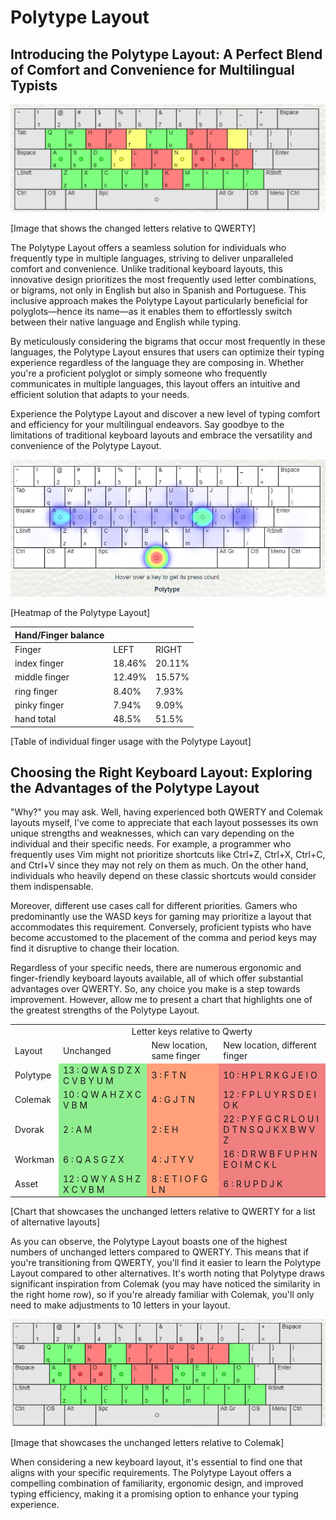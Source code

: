 # Polytype Layout

## Introducing the Polytype Layout: A Perfect Blend of Comfort and Convenience for Multilingual Typists

![Polytype - Letters Changed](https://raw.githubusercontent.com/TheRoro/Polytype-Layout/main/images/polytype_letters_changed_qwerty.png "Polytype - Letters Changed")

[Image that shows the changed letters relative to QWERTY]

The Polytype Layout offers a seamless solution for individuals who frequently type in multiple languages, striving to deliver unparalleled comfort and convenience. Unlike traditional keyboard layouts, this innovative design prioritizes the most frequently used letter combinations, or bigrams, not only in English but also in Spanish and Portuguese. This inclusive approach makes the Polytype Layout particularly beneficial for polyglots—hence its name—as it enables them to effortlessly switch between their native language and English while typing.

By meticulously considering the bigrams that occur most frequently in these languages, the Polytype Layout ensures that users can optimize their typing experience regardless of the language they are composing in. Whether you're a proficient polyglot or simply someone who frequently communicates in multiple languages, this layout offers an intuitive and efficient solution that adapts to your needs.

Experience the Polytype Layout and discover a new level of typing comfort and efficiency for your multilingual endeavors. Say goodbye to the limitations of traditional keyboard layouts and embrace the versatility and convenience of the Polytype Layout.

![Polytype - Heatmap.png](https://raw.githubusercontent.com/TheRoro/Polytype-Layout/main/images/polytype_heatmap.png "Polytype - Heatmap")

[Heatmap of the Polytype Layout]

| Hand/Finger balance |        |        |
| ------------------- | ------ | ------ |
| Finger              | LEFT   | RIGHT  |
| index finger        | 18.46% | 20.11% |
| middle finger       | 12.49% | 15.57% |
| ring finger         | 8.40%  | 7.93%  |
| pinky finger        | 7.94%  | 9.09%  |
| hand total          | 48.5%  | 51.5%  |

[Table of individual finger usage with the Polytype Layout]

## Choosing the Right Keyboard Layout: Exploring the Advantages of the Polytype Layout

"Why?" you may ask. Well, having experienced both QWERTY and Colemak layouts myself, I've come to appreciate that each layout possesses its own unique strengths and weaknesses, which can vary depending on the individual and their specific needs. For example, a programmer who frequently uses Vim might not prioritize shortcuts like Ctrl+Z, Ctrl+X, Ctrl+C, and Ctrl+V since they may not rely on them as much. On the other hand, individuals who heavily depend on these classic shortcuts would consider them indispensable.

Moreover, different use cases call for different priorities. Gamers who predominantly use the WASD keys for gaming may prioritize a layout that accommodates this requirement. Conversely, proficient typists who have become accustomed to the placement of the comma and period keys may find it disruptive to change their location.

Regardless of your specific needs, there are numerous ergonomic and finger-friendly keyboard layouts available, all of which offer substantial advantages over QWERTY. So, any choice you make is a step towards improvement. However, allow me to present a chart that highlights one of the greatest strengths of the Polytype Layout.

<table cellpadding="4">
  <tbody><tr>
    <td></td>
    <td colspan="3" style="text-align:center">Letter keys relative to Qwerty</td>
  </tr>
  <tr>    
    <td>Layout</td>
    <td>Unchanged</td>
    <td>New location, same finger</td>
    <td>New location, different finger</td>
  </tr>
  <tr>
    <td>Polytype</td>
    <td style="background:lightgreen">13 :
      <span class="key keyg">Q</span>
      <span class="key keyg">W</span>
      <span class="key keyg">A</span>
      <span class="key keyg">S</span>
      <span class="key keyg">D</span>
      <span class="key keyg">Z</span>
      <span class="key keyg">X</span>
      <span class="key keyg">C</span>
      <span class="key keyg">V</span>
      <span class="key keyg">B</span>
      <span class="key keyg">Y</span>
      <span class="key keyg">U</span>
      <span class="key keyg">M</span>
    </td>
    <td style="background:lightsalmon">3 :
      <span class="key keyo">F</span>
      <span class="key keyo">T</span>
      <span class="key keyo">N</span>
    </td>
    <td style="background:lightcoral">10 :
      <span class="key keyr">H</span>
      <span class="key keyr">P</span>
      <span class="key keyr">L</span>
      <span class="key keyr">R</span>
      <span class="key keyr">K</span>
      <span class="key keyr">G</span>
      <span class="key keyr">J</span>
      <span class="key keyr">E</span>
      <span class="key keyr">I</span>
      <span class="key keyr">O</span>
    </td>    
  </tr>
  <tr>
    <td>Colemak</td>
    <td style="background:lightgreen">10 :
      <span class="key keyg">Q</span>
      <span class="key keyg">W</span>
      <span class="key keyg">A</span>
      <span class="key keyg">H</span>
      <span class="key keyg">Z</span>
      <span class="key keyg">X</span>
      <span class="key keyg">C</span>
      <span class="key keyg">V</span>
      <span class="key keyg">B</span>
      <span class="key keyg">M</span>
    </td>
    <td style="background:lightsalmon">4 :
      <span class="key keyo">G</span>
      <span class="key keyo">J</span>
      <span class="key keyo">T</span>
      <span class="key keyo">N</span>
    </td>
    <td style="background:lightcoral">12 :
      <span class="key keyr">F</span>
      <span class="key keyr">P</span>
      <span class="key keyr">L</span>
      <span class="key keyr">U</span>
      <span class="key keyr">Y</span>
      <span class="key keyr">R</span>
      <span class="key keyr">S</span>
      <span class="key keyr">D</span>
      <span class="key keyr">E</span>
      <span class="key keyr">I</span>
      <span class="key keyr">O</span>
      <span class="key keyr">K</span>
    </td>    
  </tr>
  </tr>
    <tr>
    <td>Dvorak</td>
    <td style="background:lightgreen">2 :
      <span class="key keyg">A</span>
      <span class="key keyg">M</span>
    </td>
    <td style="background:lightsalmon">2 :
      <span class="key keyo">E</span>
      <span class="key keyo">H</span>
    </td>
    <td style="background:lightcoral">22 :
      <span class="key keyr">P</span>
      <span class="key keyr">Y</span>
      <span class="key keyr">F</span>
      <span class="key keyr">G</span>
      <span class="key keyr">C</span>
      <span class="key keyr">R</span>
      <span class="key keyr">L</span>
      <span class="key keyr">O</span>
      <span class="key keyr">U</span>
      <span class="key keyr">I</span>
      <span class="key keyr">D</span>
      <span class="key keyr">T</span>
      <span class="key keyr">N</span>
      <span class="key keyr">S</span>
      <span class="key keyr">Q</span>
      <span class="key keyr">J</span>
      <span class="key keyr">K</span>
      <span class="key keyr">X</span>
      <span class="key keyr">B</span>
      <span class="key keyr">W</span>
      <span class="key keyr">V</span>
      <span class="key keyr">Z</span>
    </td>    
  </tr>
    </tr>
    <tr>
    <td>Workman</td>
    <td style="background:lightgreen">6 :
      <span class="key keyg">Q</span>
      <span class="key keyg">A</span>
      <span class="key keyg">S</span>
      <span class="key keyg">G</span>
      <span class="key keyg">Z</span>
      <span class="key keyg">X</span>
    </td>
    <td style="background:lightsalmon">4 :
      <span class="key keyo">J</span>
      <span class="key keyo">T</span>
      <span class="key keyo">Y</span>
      <span class="key keyo">V</span>
    </td>
    <td style="background:lightcoral">16 :
      <span class="key keyr">D</span>
      <span class="key keyr">R</span>
      <span class="key keyr">W</span>
      <span class="key keyr">B</span>
      <span class="key keyr">F</span>
      <span class="key keyr">U</span>
      <span class="key keyr">P</span>
      <span class="key keyr">H</span>
      <span class="key keyr">N</span>
      <span class="key keyr">E</span>
      <span class="key keyr">O</span>
      <span class="key keyr">I</span>
      <span class="key keyr">M</span>
      <span class="key keyr">C</span>
      <span class="key keyr">K</span>
      <span class="key keyr">L</span>
    </td>    
  </tr>
  <tr>
    <td>Asset</td>
    <td style="background:lightgreen">12 :
      <span class="key keyg">Q</span>
      <span class="key keyg">W</span>
      <span class="key keyg">Y</span>
      <span class="key keyg">A</span>
      <span class="key keyg">S</span>
      <span class="key keyg">H</span>
      <span class="key keyg">Z</span>
      <span class="key keyg">X</span>
      <span class="key keyg">C</span>
      <span class="key keyg">V</span>
      <span class="key keyg">B</span>
      <span class="key keyg">M</span>
    </td>
    <td style="background:lightsalmon">8 :
      <span class="key keyo">E</span>
      <span class="key keyo">T</span>
      <span class="key keyo">I</span>
      <span class="key keyo">O</span>
      <span class="key keyo">F</span>
      <span class="key keyo">G</span>
      <span class="key keyo">L</span>
      <span class="key keyo">N</span>
    </td>
    <td style="background:lightcoral">6 :
      <span class="key keyr">R</span>
      <span class="key keyr">U</span>
      <span class="key keyr">P</span>
      <span class="key keyr">D</span>
      <span class="key keyr">J</span>
      <span class="key keyr">K</span>
    </td>
</tbody>
</table>

[Chart that showcases the unchanged letters relative to QWERTY for a list of alternative layouts]

As you can observe, the Polytype Layout boasts one of the highest numbers of unchanged letters compared to QWERTY. This means that if you're transitioning from QWERTY, you'll find it easier to learn the Polytype Layout compared to other alternatives. It's worth noting that Polytype draws significant inspiration from Colemak (you may have noticed the similarity in the right home row), so if you're already familiar with Colemak, you'll only need to make adjustments to 10 letters in your layout.

![Polytype - Highlighted letters (Colemak).png](https://raw.githubusercontent.com/TheRoro/Polytype-Layout/main/images/polytype_letters_changed_colemak.png "Polytype - Highlighted letters (Colemak)")

[Image that showcases the unchanged letters relative to Colemak]

When considering a new keyboard layout, it's essential to find one that aligns with your specific requirements. The Polytype Layout offers a compelling combination of familiarity, ergonomic design, and improved typing efficiency, making it a promising option to enhance your typing experience.
